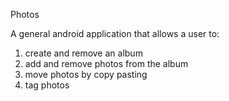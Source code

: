 Photos

A general android application that allows a user to:
1. create and remove an album
2. add and remove photos from the album
3. move photos by copy pasting
4. tag photos
